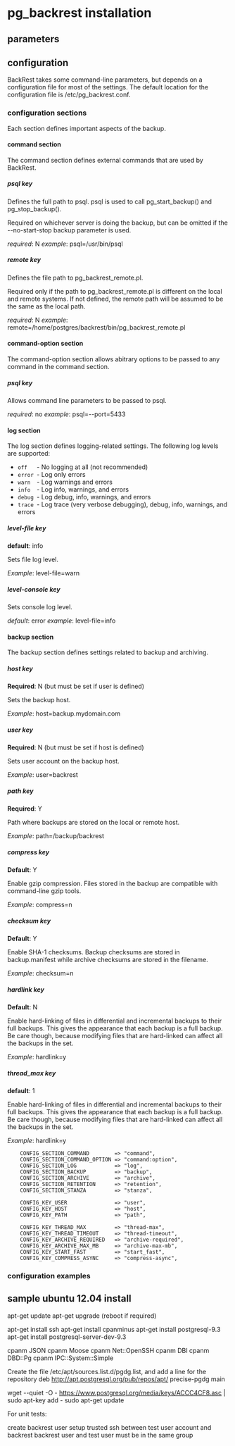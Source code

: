 # pg_backrest installation

## parameters

## configuration

BackRest takes some command-line parameters, but depends on a configuration file for most of the settings.  The default location for the configuration file is /etc/pg_backrest.conf.

### configuration sections

Each section defines important aspects of the backup.

#### command section

The command section defines external commands that are used by BackRest.

##### psql key

Defines the full path to psql.  psql is used to call pg_start_backup() and pg_stop_backup().

Required on whichever server is doing the backup, but can be omitted if the --no-start-stop backup parameter is used.  

_required_: N
_example_: psql=/usr/bin/psql

##### remote key

Defines the file path to pg_backrest_remote.pl.

Required only if the path to pg_backrest_remote.pl is different on the local and remote systems.  If not defined, the remote path will be assumed to be the same as the local path.

_required_: N
_example_: remote=/home/postgres/backrest/bin/pg_backrest_remote.pl

#### command-option section

The command-option section allows abitrary options to be passed to any command in the command section.

##### psql key

Allows command line parameters to be passed to psql.

_required_: no
_example_: psql=--port=5433

#### log section

The log section defines logging-related settings.  The following log levels are supported:

- `off   `- No logging at all (not recommended)
- `error `- Log only errors
- `warn  `- Log warnings and errors
- `info  `- Log info, warnings, and errors
- `debug `- Log debug, info, warnings, and errors
- `trace `- Log trace (very verbose debugging), debug, info, warnings, and errors

##### level-file key

__default__: info

Sets file log level.

_Example_: level-file=warn

##### level-console key

Sets console log level.

_default_: error
_example_: level-file=info

#### backup section

The backup section defines settings related to backup and archiving.

##### host key

__Required__: N (but must be set if user is defined)

Sets the backup host.

_Example_: host=backup.mydomain.com

##### user key

__Required__: N (but must be set if host is defined)

Sets user account on the backup host.

_Example_: user=backrest

##### path key

__Required__: Y

Path where backups are stored on the local or remote host.

_Example_: path=/backup/backrest

##### compress key

__Default__: Y

Enable gzip compression.  Files stored in the backup are compatible with command-line gzip tools.

_Example_: compress=n

##### checksum key

__Default__: Y

Enable SHA-1 checksums.  Backup checksums are stored in backup.manifest while archive checksums are stored in the filename.

_Example_: checksum=n

##### hardlink key

__Default__: N

Enable hard-linking of files in differential and incremental backups to their full backups.  This gives the appearance that each
backup is a full backup.  Be care though, because modifying files that are hard-linked can affect all the backups in the set.

_Example_: hardlink=y

##### thread_max key

__default__: 1

Enable hard-linking of files in differential and incremental backups to their full backups.  This gives the appearance that each
backup is a full backup.  Be care though, because modifying files that are hard-linked can affect all the backups in the set.

_Example_: hardlink=y



```
    CONFIG_SECTION_COMMAND        => "command",
    CONFIG_SECTION_COMMAND_OPTION => "command:option",
    CONFIG_SECTION_LOG            => "log",
    CONFIG_SECTION_BACKUP         => "backup",
    CONFIG_SECTION_ARCHIVE        => "archive",
    CONFIG_SECTION_RETENTION      => "retention",
    CONFIG_SECTION_STANZA         => "stanza",

    CONFIG_KEY_USER               => "user",
    CONFIG_KEY_HOST               => "host",
    CONFIG_KEY_PATH               => "path",

    CONFIG_KEY_THREAD_MAX         => "thread-max",
    CONFIG_KEY_THREAD_TIMEOUT     => "thread-timeout",
    CONFIG_KEY_ARCHIVE_REQUIRED   => "archive-required",
    CONFIG_KEY_ARCHIVE_MAX_MB     => "archive-max-mb",
    CONFIG_KEY_START_FAST         => "start_fast",
    CONFIG_KEY_COMPRESS_ASYNC     => "compress-async",
```

### configuration examples

## sample ubuntu 12.04 install

apt-get update
apt-get upgrade (reboot if required)

apt-get install ssh
apt-get install cpanminus
apt-get install postgresql-9.3
apt-get install postgresql-server-dev-9.3

cpanm JSON
cpanm Moose
cpanm Net::OpenSSH
cpanm DBI
cpanm DBD::Pg
cpanm IPC::System::Simple

Create the file /etc/apt/sources.list.d/pgdg.list, and add a line for the repository
deb http://apt.postgresql.org/pub/repos/apt/ precise-pgdg main

wget --quiet -O - https://www.postgresql.org/media/keys/ACCC4CF8.asc | sudo apt-key add -
sudo apt-get update


For unit tests:

create backrest user
setup trusted ssh between test user account and backrest
backrest user and test user must be in the same group
